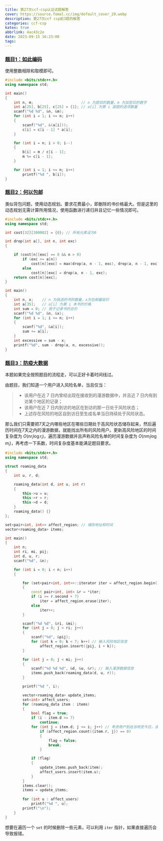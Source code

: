 ```yaml
---
title: 第27次ccf-csp认证试题解答
cover: https://source.fomal.cc/img/default_cover_29.webp
description: 第27次ccf csp前3题的解答
categories: ccf-csp
katex: true
abbrlink: 4ac43c2e
date: 2023-09-15 16:23:00
tags:
---
```


### [题目1：如此编码](http://118.190.20.162/view.page?gpid=T153)
使用整数相除和取模即可。
```c++
#include <bits/stdc++.h>
using namespace std;

int main()
{
    int n, m;                      // n 为题目的数量，m 为加密后的数字
    int a[25], b[25], c[25] = {1}; // a[i] 为第 i 道题的选项数量
    scanf("%d %d", &n, &m);
    for (int i = 1; i <= n; i++)
    {
        scanf("%d", &(a[i]));
        c[i] = c[i - 1] * a[i];
    }

    for (int i = n; i > 0; i--)
    {
        b[i] = m / c[i - 1];
        m %= c[i - 1];
    }

    for (int i = 1; i <= n; i++)
        printf("%d ", b[i]);
}
```

### [题目2：何以包邮](http://118.190.20.162/view.page?gpid=T152)
类似背包问题，使用动态规划。要求花费最小，即删除的书价格最大。但是这里的动态规划无需计算所用情况，使用函数进行递归并且记忆一些情况即可。
```c++
#include <bits/stdc++.h>
using namespace std;

int cost[32][300002] = {0}; // 所有元素设为0

int drop(int a[], int n, int exc)
{

    if (cost[n][exc] == 0 && n > 0)
        if (exc >= a[n])
            cost[n][exc] = max(drop(a, n - 1, exc), drop(a, n - 1, exc - a[n]) + a[n]);
        else
            cost[n][exc] = drop(a, n - 1, exc);
    return cost[n][exc];
}

int main()
{
    int n, x;    // n 为挑选的书的数量，x为包邮最低价
    int a[35];   // a[i] 为第 i 本书的价格
    int sum = 0; // 用于记录书的总价
    scanf("%d %d", &n, &x);
    for (int i = 1; i <= n; i++)
    {
        scanf("%d", &a[i]);
        sum += a[i];
    }
    int excessive = sum - x;
    printf("%d", sum - drop(a, n, excessive));
}
```

### [题目3：防疫大数据](http://118.190.20.162/submitlist.page?gpid=T151)
本题如果完全按照题目的流程走，可以正好卡着时间线过。

由题目，我们知道一个用户进入风险名单，当且仅当：
>* 该用户在近 7 日内曾经出现在接收到的漫游数据中，并且近 7 日内有到访某个地区的记录；
>* 该用户在近 7 日内到访的地区在到访的那一日处于风险状态；
>* 上述存在风险的地区自到访日至生成名单当日持续处于风险状态。

那么我们只需要把7天之内哪些地区在哪些日期处于高风险状态储存起来，然后遍历时间在7天之内的漫游数据，就能找出所有的风险用户。更新高风险地区的时间复杂度为 $O(nr_{i}\log r_i)$，遍历漫游数据并且声称风险名单的时间复杂度为 $O(n m_{i}\log m_i)$，再考虑一下系数，时间复杂度基本能满足题目要求。

```c++
#include <bits/stdc++.h>
using namespace std;

struct roaming_data
{
    int u, r, d;

    roaming_data(int d, int u, int r)
    {
        this->u = u;
        this->r = r;
        this->d = d;
    }
    roaming_data() {}
};

set<pair<int, int>> affect_region; // 储存地址和时间
vector<roaming_data> items;

int main()
{
    int n;
    int ri, mi, pij;
    int d, u, r;
    scanf("%d", &n);

    for (int i = 0; i < n; i++)
    {

        for (set<pair<int, int>>::iterator iter = affect_region.begin(); iter != affect_region.end();)
        {
            const pair<int, int> &r = *iter;
            if (i >= r.second + 7)
                iter = affect_region.erase(iter);
            else
                iter++;
        }

        scanf("%d %d", &ri, &mi);
        for (int j = 0; j < ri; j++)
        {
            scanf("%d", &pij);
            for (int k = 0; k < 7; k++) // 输入风险地区信息
                affect_region.insert({pij, i + k});
        }

        for (int j = 0; j < mi; j++)
        {
            scanf("%d %d %d", &d, &u, &r); // 输入漫游数据信息
            items.push_back(roaming_data(d, u, r));
        }

        printf("%d ", i);

        vector<roaming_data> update_items;
        set<int> affect_users;
        for (roaming_data item : items)
        {
            bool flag = true;
            if (i - item.d >= 7)
                continue;
            for (int j = item.d; j <= i; j++) // 考虑用户到达当地至今日，该地区是否一直处于高风险状态
                if (affect_region.count({item.r, j}) == 0)
                {
                    flag = false;
                    break;
                }

            if (flag)
            {
                update_items.push_back(item);
                affect_users.insert(item.u);
            }
        }
        items.clear();
        items = update_items;
        
        for (int u : affect_users)
            printf("%d ", u);
        printf("\n");
    }
}
```

想要在遍历一个 `set` 的时候删除一些元素，可以利用 `iter` 指针，如果直接遍历会导致报错。